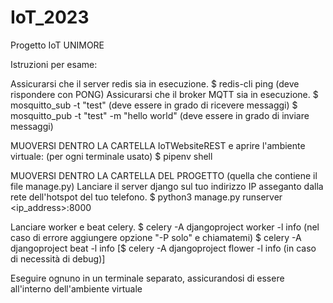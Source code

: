 # IoT_2023
Progetto IoT UNIMORE

Istruzioni per esame:

Assicurarsi che il server redis sia in esecuzione.
    $ redis-cli ping (deve rispondere con PONG)
Assicurarsi che il broker MQTT sia in esecuzione.
    $ mosquitto_sub -t "test" (deve essere in grado di ricevere messaggi)
    $ mosquitto_pub -t "test" -m "hello world" (deve essere in grado di inviare messaggi)

MUOVERSI DENTRO LA CARTELLA IoTWebsiteREST e aprire l'ambiente virtuale: (per ogni terminale usato)
    $ pipenv shell

MUOVERSI DENTRO LA CARTELLA DEL PROGETTO (quella che contiene il file manage.py)
Lanciare il server django sul tuo indirizzo IP asseganto dalla rete dell'hotspot del tuo telefono.
    $ python3 manage.py runserver <ip_address>:8000

Lanciare worker e beat celery.
    $ celery -A djangoproject worker -l info (nel caso di errore aggiungere opzione "-P solo" e chiamatemi)
    $ celery -A djangoproject beat -l info
    [$ celery -A djangoproject flower -l info (in caso di necessità di debug)]

Eseguire ognuno in un terminale separato, assicurandosi di essere all'interno dell'ambiente virtuale